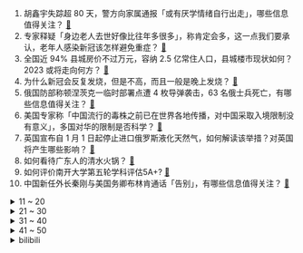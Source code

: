 1. 胡鑫宇失踪超 80 天，警方向家属通报「或有厌学情绪自行出走」，哪些信息值得关注？ [:link:](https://www.zhihu.com/question/576316419)
2. 专家释疑「身边老人去世好像比往年多很多」，称肯定会多，这一点我们要承认，老年人感染新冠该怎样避免重症？ [:link:](https://www.zhihu.com/question/576220792)
3. 全国近 94% 县城房价不过万元，容纳 2.5 亿常住人口，县城楼市现状如何？2023 或将走向何方？ [:link:](https://www.zhihu.com/question/576310312)
4. 为什么新冠会反复发烧，但是不高，而且一般是晚上发烧？ [:link:](https://www.zhihu.com/question/573142637)
5. 俄国防部称顿涅茨克一临时部署点遭 4 枚导弹袭击，63 名俄士兵死亡，有哪些信息值得关注？ [:link:](https://www.zhihu.com/question/576341129)
6. 美国专家称「中国流行的毒株之前已在世界各地传播，对中国采取入境限制没有意义」，多国对华的限制是否科学？ [:link:](https://www.zhihu.com/question/576307553)
7. 英国宣布自 1 月 1 日起停止进口俄罗斯液化天然气，如何解读该举措？对英国将产生哪些影响？ [:link:](https://www.zhihu.com/question/576310278)
8. 如何看待广东人的清水火锅？ [:link:](https://www.zhihu.com/question/570767246)
9. 如何评价南开大学第五轮学科评估5A+? [:link:](https://www.zhihu.com/question/576032468)
10. 中国新任外长秦刚与美国务卿布林肯通话「告别」，有哪些信息值得关注？ [:link:](https://www.zhihu.com/question/576223504)
<details>
<summary>11 ~ 20</summary>

11. 为什么微软不把Windows老版本系统开源？ [:link:](https://www.zhihu.com/question/479791391)
12. 如果太阳突然熄灭了，当前科技水平下，人类能生存多久？ [:link:](https://www.zhihu.com/question/399868816)
13. 中山大学研究发现倒班工作导致全因痴呆风险增加 30%，如何看待这一结论？倒班工作会对身体产生什么影响？ [:link:](https://www.zhihu.com/question/576293055)
14. 如何评价 2022 年 12 月 31 日周深在央视、北京、江苏、B站参加的 4台跨年晚会 8个舞台？ [:link:](https://www.zhihu.com/question/576066103)
15. 我国汽油升级不涨价，全面进入国六 B 时代，国六 B 有何特别之处？使用需要注意什么？ [:link:](https://www.zhihu.com/question/576129812)
16. 2023年，会不会是很艰难困苦的一年？ [:link:](https://www.zhihu.com/question/570395913)
17. 女子跨年夜捡烟花废品赚 552 元，如何看待当下「废品回收」这门生意？真的这么挣钱吗？ [:link:](https://www.zhihu.com/question/576310149)
18. 有患者称阳康后注意力下降，怀疑出现了「脑雾」，专家回应尚未明确有因果关系，如何看待这一情况？ [:link:](https://www.zhihu.com/question/576214712)
19. 你心中的 2022年漫画 TOP10 是哪些？为什么？ [:link:](https://www.zhihu.com/question/573150898)
20. 如果不在一个班友谊会长久吗? [:link:](https://www.zhihu.com/question/567192615)
</details>
<details>
<summary>21 ~ 30</summary>

21. 如果生活是一杯咖啡，口味由你决定，你会给 2023 加一勺什么？ [:link:](https://www.zhihu.com/question/575505039)
22. 内心强大的人都有什么表现？ [:link:](https://www.zhihu.com/question/355778275)
23. 如何评价申晨煜在《2023 洞见对谈》中称，焦虑是个生存的筛选器，如果焦虑是生存的本能，我们能抗衡吗？ [:link:](https://www.zhihu.com/question/576110118)
24. 有哪些你看了 3 遍以上的电影推荐？ [:link:](https://www.zhihu.com/question/566896669)
25. 辍学的00后都在做什么? [:link:](https://www.zhihu.com/question/527366558)
26. 如果钱不是问题，你会怎么过你的生活？ [:link:](https://www.zhihu.com/question/570800960)
27. 一个普通学生党有必要攒钱买 RTX 3080/3090 吗？ [:link:](https://www.zhihu.com/question/543501112)
28. 「建议专家别再建议」冲上热搜，媒体评「要理性看待专家建议被群嘲」，如何看待这一现象？ [:link:](https://www.zhihu.com/question/575682151)
29. 《甄嬛传》中甄嬛为什么更疼爱玉娆？ [:link:](https://www.zhihu.com/question/573723798)
30. 你知道哪些中国的老规矩？ [:link:](https://www.zhihu.com/question/498793495)
</details>
<details>
<summary>31 ~ 40</summary>

31. 汉语为什么会成为世界上非常难学的语言之一？ [:link:](https://www.zhihu.com/question/569700863)
32. 现在什么无线机械键盘好用？ [:link:](https://www.zhihu.com/question/472355913)
33. HDR 照片完全就是多种曝光拼接融合，明明就属于「造假」行为，为啥还有人热衷推崇呢？ [:link:](https://www.zhihu.com/question/575706934)
34. 如何评价魏科在《2023 洞见对谈》中称，2023 年开始要为未来的灾难准备「避难所」和「伊甸园」？ [:link:](https://www.zhihu.com/question/576109613)
35. 李雪健老师已经说不清台词了为什么还在演戏？ [:link:](https://www.zhihu.com/question/525555469)
36. 为什么之前倡导戴普通医用口罩，现在又开始倡导佩戴n95了？ [:link:](https://www.zhihu.com/question/574541319)
37. 目前主要城市新房价格降至一年来最低值，首付比例、贷款利率处于历史低点，2023 年该不该买房？ [:link:](https://www.zhihu.com/question/575905606)
38. 为什么猪没在进化中灭绝？ [:link:](https://www.zhihu.com/question/568678402)
39. 《原神》在业界看来真的很成功吗？ [:link:](https://www.zhihu.com/question/424195477)
40. 22-23 赛季 NBA凯尔特人 111:123 掘金，如何评价这场比赛？ [:link:](https://www.zhihu.com/question/576212707)
</details>
<details>
<summary>41 ~ 50</summary>

41. 马上春节，怎样「很省」地给家里冰箱/洗衣机大焕新？ [:link:](https://www.zhihu.com/question/576056854)
42. 新年送礼如何做到表达「新意」，同时价格又不「心痛」？ [:link:](https://www.zhihu.com/question/574815422)
43. 「演得真」算是对演员表演的最高评价了吗？ [:link:](https://www.zhihu.com/question/467279305)
44. 过年回家，有什么推荐买给家人的年货？ [:link:](https://www.zhihu.com/question/39873708)
45. 你好，怎么样才可以变得勇敢一点呢？ [:link:](https://www.zhihu.com/question/576054292)
46. 2023年你的愿望是什么? [:link:](https://www.zhihu.com/question/575736158)
47. 四川一学校强制学生购买平板电脑，收费 2400 余万元，最新回应称「将按学期依次退费 」，如何看待？ [:link:](https://www.zhihu.com/question/575044959)
48. 如何假装自己懂古典乐？ [:link:](https://www.zhihu.com/question/65981820)
49. 读博期间是教授出思路吗？ [:link:](https://www.zhihu.com/question/559765033)
50. 上海向直接参与抗疫的一线医务人员发放 6000 元一次性津贴，一线医护人员现状如何？可能需要哪些帮助？ [:link:](https://www.zhihu.com/question/576101746)
</details><details>
<summary>bilibili</summary>

1. 这一定就是原片吧9 [:link:](//www.bilibili.com/video/BV1c3411Q7XH)
2. 预算炸裂！年度巨献！特效小哥大战影视飓风！ [:link:](//www.bilibili.com/video/BV1Re4y1576z)
3. 肖申克的失败救赎 [:link:](//www.bilibili.com/video/BV1Jv4y1B7RS)
4. 【才浅手工】土豪玉麒麟找我打造黄金爪子刀，送完后悔了！ [:link:](//www.bilibili.com/video/BV1Je4y1V7uA)
5. 年度巨献！2022年度新番动画top3！三部顶尖水准！少看一部都可惜！ [:link:](//www.bilibili.com/video/BV1zA411S76D)
6. 这是打火机？ [:link:](//www.bilibili.com/video/BV1NV4y1c77j)
7. up主，你的脸疼吗？2022年10月新番完结吐槽大总结！【泛式】 [:link:](//www.bilibili.com/video/BV1C24y1v7qi)
8. DNA动了！听到这些歌就忍不住开车？ [:link:](//www.bilibili.com/video/BV138411n7XW)
9. 哪条法律规定剪头发不能翻车 [:link:](//www.bilibili.com/video/BV1Qe4y1G7gC)
10. 【罗翔】差日、艰日、良日，2022已经过去，祝大家2023年元旦快乐！ [:link:](//www.bilibili.com/video/BV15A411S7RL)
<details>
<summary>11 ~ 20</summary>

11. 周深一人分饰多角演绎“四大名著”主题曲【2022 B站跨年晚会单品】 [:link:](//www.bilibili.com/video/BV1aG4y1j7w1)
12. 支教的日子是这样的，他们在这里发光发热 [:link:](//www.bilibili.com/video/BV1Ue4y157ZP)
13. 探 梦 空 间 [:link:](//www.bilibili.com/video/BV1E24y1v7Yt)
14. 国产恐怖游戏《黑羊》代入向解说01丨谣言与真相背后的黑羊 [:link:](//www.bilibili.com/video/BV16A411Q7Ln)
15. 探秘欧洲第一的海鲜饭，飞了10000公里，两小伙终于吃上了！ [:link:](//www.bilibili.com/video/BV1EG4y1j7tu)
16. 用3个emoji🧧召唤财神爷！？ [:link:](//www.bilibili.com/video/BV1D14y137Ba)
17. 究极整蛊！6个男人直接被吓傻了！没想到居然... [:link:](//www.bilibili.com/video/BV1SG4y1j7Cg)
18. 超 级 压 缩 毛 巾 [:link:](//www.bilibili.com/video/BV1184y1W79V)
19. 这是最棒的新年礼物！ [:link:](//www.bilibili.com/video/BV1aD4y1j7P3)
20. 这个居然是目前最辣的魔鬼泡面？我一口气就能全吃完！ [:link:](//www.bilibili.com/video/BV11G4y1E7h5)
</details>
<details>
<summary>21 ~ 30</summary>

21. 终究..还是来迟了吗... [:link:](//www.bilibili.com/video/BV1P3411Q748)
22. 梅西的封王是好人的呐喊：我们，值得更好的世界！ [:link:](//www.bilibili.com/video/BV1iG4y1m7rR)
23. 第一篇章：日落 精彩全程【2022 B站跨年晚会精彩全程】 [:link:](//www.bilibili.com/video/BV1nM411y7jn)
24. ⚠️原神氪金34W慈善博主，在线送10只雷神、绫人、艾尔海森、魈！！！！ [:link:](//www.bilibili.com/video/BV18D4y157xd)
25. 「HoYoFair2023 新年」原神同人特别节目「尘歌壶奇妙夜」 [:link:](//www.bilibili.com/video/BV1M14y1A75B)
26. 我把一切都给了你！你却....！ [:link:](//www.bilibili.com/video/BV1zM411y7Ju)
27. 【时代少年团】三时有声微电影 [:link:](//www.bilibili.com/video/BV19Y41127S6)
28. “看来刘慈欣还是写的太保守了，这样的爱情是多少人羡慕的！” [:link:](//www.bilibili.com/video/BV1vR4y1U75s)
29. 自制小黄人悬空火炉 [:link:](//www.bilibili.com/video/BV1Pg411x76q)
30. 小伙花25个小时拼乐高有史以来最高的建筑！ [:link:](//www.bilibili.com/video/BV1dv4y1q7xr)
</details>
<details>
<summary>31 ~ 40</summary>

31. 笑死！让2岁小孩替我们做所有决定，竟然... [:link:](//www.bilibili.com/video/BV1JM41127Fv)
32. 蔡徐坤教你背元素周期表 [:link:](//www.bilibili.com/video/BV1324y1U74H)
33. 第一波感染还没过，xbb1.5毒株又来了，我们对他没有免疫力 [:link:](//www.bilibili.com/video/BV1VP4y1i7CY)
34. 【原神|钟离生贺手书】他的 [:link:](//www.bilibili.com/video/BV16v4y1z7wp)
35. 社死！男友阳了，我cos坤坤暖他一整天！！！ [:link:](//www.bilibili.com/video/BV1a3411D7iv)
36. 【独家视频】国家主席习近平发表二〇二三年新年贺词 [:link:](//www.bilibili.com/video/BV1fP4y1v7eU)
37. 2022金抹布奖颁奖典礼震撼来袭，这些国产烂剧你中招了吗？ [:link:](//www.bilibili.com/video/BV1rG4y127kH)
38. 【Animenz】200首动漫金曲钢琴大串烧 （200万粉丝特别企划） [:link:](//www.bilibili.com/video/BV1BW4y1L7oL)
39. 刻进DNA的旋律！艾薇儿《Complicated》【2022 B站跨年晚会单品】 [:link:](//www.bilibili.com/video/BV12M411y73p)
40. 身为中国人的你，却可能再也无法拥有一个真正的中式婚礼了 [:link:](//www.bilibili.com/video/BV1vK411i7nG)
</details>
<details>
<summary>41 ~ 50</summary>

41. 花两个月重现《冒险王》的隐藏结局！腰斩地图！ [:link:](//www.bilibili.com/video/BV1FY411S7Wf)
42. 随便升点小东西，战力啪的一下，就突破4000万大关了！ [:link:](//www.bilibili.com/video/BV1RG4y1j7xU)
43. 没有玩家的MC游戏世界！庆怜《我的世界》舞台秀【2022 B站跨年晚会单品】 [:link:](//www.bilibili.com/video/BV1d841177cu)
44. 看我是如何一步一步被逼疯的 [:link:](//www.bilibili.com/video/BV1K24y1U74k)
45. 盘点下我大概玩过的游戏，结果居然花了1800万人民币？ [:link:](//www.bilibili.com/video/BV12d4y177fu)
46. 硬 核 劝 降 剧 场 版 [:link:](//www.bilibili.com/video/BV1kD4y1j76U)
47. 我去当海上外卖员啦！ [:link:](//www.bilibili.com/video/BV1Gg411t7eT)
48. 男朋友? 结婚? 回国? | 毕业｜工作｜家庭｜变化｜一年一度的 Q&A [:link:](//www.bilibili.com/video/BV16D4y1572Q)
49. 仓木麻衣《Time After Time》名侦探柯南主题曲【2022 B站跨年晚会单品】 [:link:](//www.bilibili.com/video/BV1D84y1W7wx)
50. 关于我妈给猫剪的视频上了b站热门榜这件事 [:link:](//www.bilibili.com/video/BV14Y41127TH)
</details>
<details>
<summary>51 ~ 60</summary>

51. 反超！这个游戏的看点是反超！！！ [:link:](//www.bilibili.com/video/BV1mK411i7xh)
52. 2023年会变得更好吗 [:link:](//www.bilibili.com/video/BV17G4y1j7Hy)
53. 2022年度番剧混剪⚡️可别小看人类的伟大啊！ [:link:](//www.bilibili.com/video/BV1Je4y1L7TL)
54. 做帐号三年，我花了五百万… [:link:](//www.bilibili.com/video/BV1oG4y1j7j8)
55. 王一博东方卫视跨年 新歌《像阳光那样》赤脚首秀 [:link:](//www.bilibili.com/video/BV1QR4y1U7Eo)
56. 猪猪侠主题曲 [:link:](//www.bilibili.com/video/BV1ER4y1U79e)
57. 2792束焰火，献给2023的你！ [:link:](//www.bilibili.com/video/BV15G4y1j7i2)
58. 吊儿郎当，便是帅吗？ [:link:](//www.bilibili.com/video/BV1P84y1s74R)
59. 【原神/新年快乐】省流：ZOZ3 [:link:](//www.bilibili.com/video/BV1CG4y1j73K)
60. 99%长辈不知道，这些居然是谣言！ [:link:](//www.bilibili.com/video/BV1bR4y1U7cr)
</details>
<details>
<summary>61 ~ 70</summary>

61. 并不是只有新娘才可以穿婚纱！今年的最后一天，销冠迎来了三位特别的“新娘” [:link:](//www.bilibili.com/video/BV1s24y1U7GV)
62. 【原神整活】胡桃：钟离！你确定这桌让我买单？ [:link:](//www.bilibili.com/video/BV19e4y157Yw)
63. 花了一个多月时间学的龙凤花烛！结婚这天终于点上了！ [:link:](//www.bilibili.com/video/BV1T24y1U7Wr)
64. 【年度混剪】原神的2022，那些热泪盈眶的瞬间 [:link:](//www.bilibili.com/video/BV1dG4y177Gz)
65. 当你是全校唯一没阳的人 [:link:](//www.bilibili.com/video/BV1f44y1R7Lr)
66. 即日起，我将永久退出中国食品报融媒体的内容创作。 [:link:](//www.bilibili.com/video/BV118411J7Ed)
67. 三年了……我竟忘记自己开了个服务器？？ [:link:](//www.bilibili.com/video/BV1we4y1T7hf)
68. 丰田皮卡为什么在非洲是军火？【奇葩小国44】 [:link:](//www.bilibili.com/video/BV1D44y1R7oC)
69. 余华和莫言就是冤种兄弟吧？两个人堪比沈腾杨迪 [:link:](//www.bilibili.com/video/BV1gR4y1U7TR)
70. 【李克勤 X 晚风心里吹】李氏唱腔飘进花海桃源，粤语清歌传颂飞花妙舞 [:link:](//www.bilibili.com/video/BV1h3411U7e1)
</details>
<details>
<summary>71 ~ 80</summary>

71. 2022我的101套穿搭❤️ [:link:](//www.bilibili.com/video/BV1PP4y1i7yY)
72. 【bilibili热门年度盘点】这6分钟，留给2022 [:link:](//www.bilibili.com/video/BV11A411S7jp)
73. 新概念“期末大会” [:link:](//www.bilibili.com/video/BV1o44y1X76p)
74. 这个跨年之夜还没开始就已经结束了！ [:link:](//www.bilibili.com/video/BV1UA411S76A)
75. 《2022告别之摇》 [:link:](//www.bilibili.com/video/BV1pM41127gH)
76. 实拍剑气！我终于成为了我梦里的剑客！ [:link:](//www.bilibili.com/video/BV1WG4y1m7RS)
77. 【神医宇宙】治一个死两千个，血刀老祖的传人，三分钟止心跳，三副药就重生 [:link:](//www.bilibili.com/video/BV1YR4y1U7qf)
78. 羊 群 生 存 法 则（纯享版 [:link:](//www.bilibili.com/video/BV1hA411Q7t1)
79. Let's play - 新年和Lady愉快地玩耍吧！鬼泣5 [:link:](//www.bilibili.com/video/BV1xK411q76J)
80. 5G亲哥，在线榨汁儿 [:link:](//www.bilibili.com/video/BV1EM411y7fg)
</details>
<details>
<summary>81 ~ 90</summary>

81. 上海.泰安门 厨子探店¥7？84 [:link:](//www.bilibili.com/video/BV1324y1U79o)
82. 疯狂上榜4500+，2022年热搜最多的剧竟是它？ [:link:](//www.bilibili.com/video/BV1oe4y157dK)
83. 反派 (Villain) ver. Shoto【翻唱】 [:link:](//www.bilibili.com/video/BV1zG4y117Qq)
84. 日韩都用过中文，中国对亚洲到底有多大影响？ [:link:](//www.bilibili.com/video/BV1cV4y1c7KD)
85. 愚人众执行官 - 狼之群 [:link:](//www.bilibili.com/video/BV1bA411Q7Ut)
86. 今 天 宵 夜 ≠ 明 日 早 餐 [:link:](//www.bilibili.com/video/BV1L3411D7Ct)
87. 新冠后的呼吸练习，每天7min，增强心肺，安全恢复体能 [:link:](//www.bilibili.com/video/BV1SK411i7jA)
88. 看完这个视频全都暴富 [:link:](//www.bilibili.com/video/BV1GP4y1i7X8)
89. 啊？ [:link:](//www.bilibili.com/video/BV1a8411n7SY)
90. 这是一个造福众生的陷阱！ [:link:](//www.bilibili.com/video/BV1XP4y1v7iv)
</details>
<details>
<summary>91 ~ 100</summary>

91. 这芬兰一家人读评论狂爆料笑不活了！被重庆鸡公煲辣的颤抖！风味茄子秒光！曝光爱情细节嗨翻天！ [:link:](//www.bilibili.com/video/BV1nM411y7mG)
92. 日本僧人捐4000多份南京大屠杀资料 [:link:](//www.bilibili.com/video/BV1kg41147Zu)
93. 元旦快乐，要开心噢~ [:link:](//www.bilibili.com/video/BV1GM41127Yp)
94. 抖音到底在推什么答辩说唱啊？ [:link:](//www.bilibili.com/video/BV1YK411i7mp)
95. 摊牌了，已经不是情侣了 [:link:](//www.bilibili.com/video/BV14D4y157HH)
96. 等等..！小红帽好像不是这样的吧！？.. [:link:](//www.bilibili.com/video/BV1yv4y1B7kv)
97. 【OIP】《Burn up!》 大江山乐队出道曲 [:link:](//www.bilibili.com/video/BV1AP4y1i7sT)
98. 这个斩杀孙策，一把加了三千多战力！ [:link:](//www.bilibili.com/video/BV1jM411y7vX)
99. 战歌起！刘宪华《Sold Out》极致卡点【2022 B站跨年晚会单品】 [:link:](//www.bilibili.com/video/BV1JK411q7mx)
100. 当我给前NBA球员播放《篮球火》 [:link:](//www.bilibili.com/video/BV1me4y1G7m5)
</details></details>
